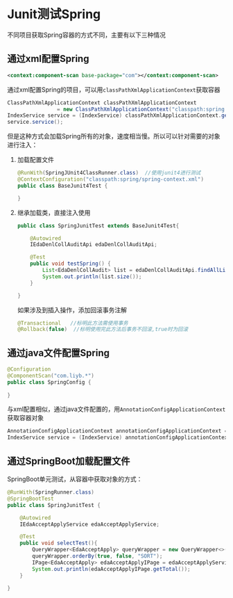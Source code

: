 # Junit测试Spring

不同项目获取Spring容器的方式不同，主要有以下三种情况

## 通过xml配置Spring

```xml
<context:component-scan base-package="com"></context:component-scan>
```

通过xml配置Spring的项目，可以用``classPathXmlApplicationContext``获取容器

```java
ClassPathXmlApplicationContext classPathXmlApplicationContext
                = new ClassPathXmlApplicationContext("classpath:spring.xml");
IndexService service = (IndexService) classPathXmlApplicationContext.getBean("service");
service.service();
```

但是这种方式会加载Spring所有的对象，速度相当慢。所以可以针对需要的对象进行注入：

1. 加载配置文件

   ```java
   @RunWith(SpringJUnit4ClassRunner.class)  //使用junit4进行测试
   @ContextConfiguration("classpath:spring/spring-context.xml")
   public class BaseJunit4Test {
   
   }
   ```

2. 继承加载类，直接注入使用

   ```java
   public class SpringJunitTest extends BaseJunit4Test{
   
       @Autowired
       IEdaDenlCollAuditApi edaDenlCollAuditApi;
   
       @Test
       public void testSpring() {
           List<EdaDenlCollAudit> list = edaDenlCollAuditApi.findAllList();
           System.out.println(list.size());
       }
   
   }
   ```

   如果涉及到插入操作，添加回滚事务注解

   ```java
   @Transactional   //标明此方法需使用事务
   @Rollback(false)  //标明使用完此方法后事务不回滚,true时为回滚
   ```

## 通过java文件配置Spring

```java
@Configuration
@ComponentScan("com.liyb.*")
public class SpringConfig {
    
}
```

与xml配置相似，通过java文件配置的，用``AnnotationConfigApplicationContext``获取容器对象

```java
AnnotationConfigApplicationContext annotationConfigApplicationContext = new AnnotationConfigApplicationContext(SpringConfig.class);
IndexService service = (IndexService) annotationConfigApplicationContext.getBean("indexService");
```

## 通过SpringBoot加载配置文件

SpringBoot单元测试，从容器中获取对象的方式：

```java
@RunWith(SpringRunner.class)
@SpringBootTest
public class SpringJunitTest {

    @Autowired
    IEdaAcceptApplyService edaAcceptApplyService;

    @Test
    public void selectTest(){
        QueryWrapper<EdaAcceptApply> queryWrapper = new QueryWrapper<>();
        queryWrapper.orderBy(true, false, "SORT");
        IPage<EdaAcceptApply> edaAcceptApplyIPage = edaAcceptApplyService.page(new Page<>(1,5), queryWrapper);
        System.out.println(edaAcceptApplyIPage.getTotal());
    }

}

```







